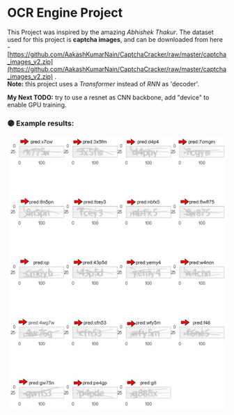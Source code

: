 
# OCR Engine Project
This Project was inspired by the amazing  _Abhishek Thakur_.
 The dataset used for this project is **captcha images**, and can be downloaded from here - [https://github.com/AakashKumarNain/CaptchaCracker/raw/master/captcha_images_v2.zip](https://github.com/AakashKumarNain/CaptchaCracker/raw/master/captcha_images_v2.zip) . <br>
**Note:** this project uses a *Transformer* instead of *RNN* as 'decoder'.

**My Next TODO:**  try to use a resnet as CNN backbone, add "device" to enable GPU training.
 ### 🟣 Example results:    <br>
   <img src="https://github.com/YuvalTamir2/ML-projects/blob/main/Computer%20Vision/OCR%20engine/example_results_ocr.jpg" width="1000" height="625">  <br>

